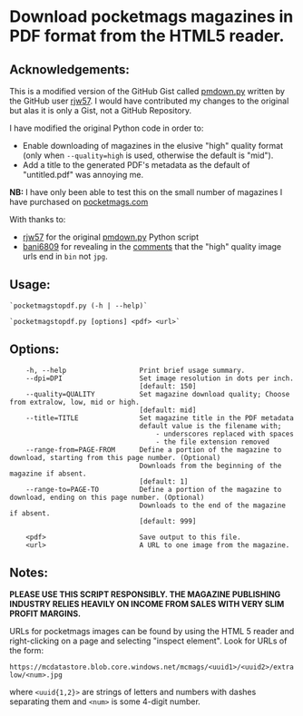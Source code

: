 # Download pocketmags magazines in PDF format from the HTML5 reader.

## Acknowledgements:
This is a modified version of the GitHub Gist called [pmdown.py](https://gist.github.com/rjw57/b9fbbd173d22aca42a80) written by the GitHub user [rjw57](https://github.com/rjw57). I would have contributed my changes to the original but alas it is only a Gist, not a GitHub Repository.

I have modified the original Python code in order to:
- Enable downloading of magazines in the elusive "high" quality format (only when `--quality=high` is used, otherwise the default is "mid").
- Add a title to the generated PDF's metadata as the default of "untitled.pdf" was annoying me.

**NB:** I have only been able to test this on the small number of magazines I have purchased on [pocketmags.com](https://pocketmags.com)

With thanks to:
- [rjw57](https://github.com/rjw57) for the original [pmdown.py](https://gist.github.com/rjw57/b9fbbd173d22aca42a80) Python script
- [bani6809](https://github.com/bani6809) for revealing in the [comments](https://gist.github.com/rjw57/b9fbbd173d22aca42a80?permalink_comment_id=3779130#gistcomment-3779130) that the "high" quality image urls end in `bin` not `jpg`.

## Usage:

    `pocketmagstopdf.py (-h | --help)`

    `pocketmagstopdf.py [options] <pdf> <url>`

## Options:

```
    -h, --help                  Print brief usage summary.
    --dpi=DPI                   Set image resolution in dots per inch.
                                [default: 150]
    --quality=QUALITY           Set magazine download quality; Choose from extralow, low, mid or high.
                                [default: mid]
    --title=TITLE               Set magazine title in the PDF metadata
                                default value is the filename with;
                                    - underscores replaced with spaces
                                    - the file extension removed
    --range-from=PAGE-FROM      Define a portion of the magazine to download, starting from this page number. (Optional)
                                Downloads from the beginning of the magazine if absent.
                                [default: 1]
    --range-to=PAGE-TO          Define a portion of the magazine to download, ending on this page number. (Optional)
                                Downloads to the end of the magazine if absent.
                                [default: 999]

    <pdf>                       Save output to this file.
    <url>                       A URL to one image from the magazine.

```

## Notes:

**PLEASE USE THIS SCRIPT RESPONSIBLY. THE MAGAZINE PUBLISHING INDUSTRY RELIES
HEAVILY ON INCOME FROM SALES WITH VERY SLIM PROFIT MARGINS.**

URLs for pocketmags images can be found by using the HTML 5 reader and
right-clicking on a page and selecting "inspect element". Look for URLs of
the form:

`https://mcdatastore.blob.core.windows.net/mcmags/<uuid1>/<uuid2>/extralow/<num>.jpg`

where `<uuid{1,2}>` are strings of letters and numbers with dashes separating
them and `<num>` is some 4-digit number.
